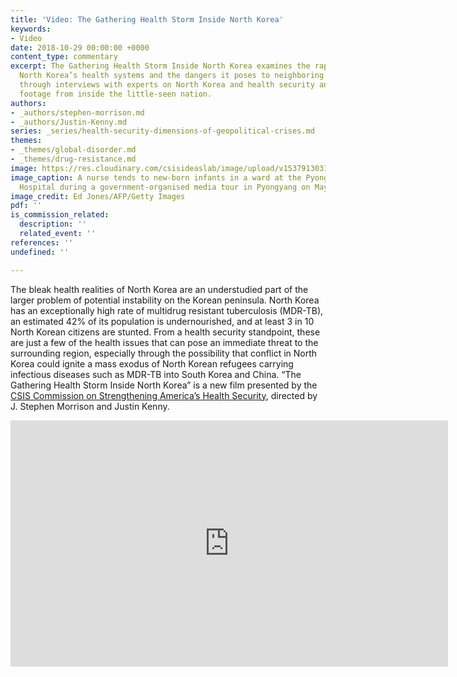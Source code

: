 ```yaml
---
title: 'Video: The Gathering Health Storm Inside North Korea'
keywords:
- Video
date: 2018-10-29 00:00:00 +0000
content_type: commentary
excerpt: The Gathering Health Storm Inside North Korea examines the rapid decay of
  North Korea’s health systems and the dangers it poses to neighboring countries,
  through interviews with experts on North Korea and health security and exclusive
  footage from inside the little-seen nation.
authors:
- _authors/stephen-morrison.md
- _authors/Justin-Kenny.md
series: _series/health-security-dimensions-of-geopolitical-crises.md
themes:
- _themes/global-disorder.md
- _themes/drug-resistance.md
image: https://res.cloudinary.com/csisideaslab/image/upload/v1537913031/health-commission/GettyImages-528833666.jpg
image_caption: A nurse tends to new-born infants in a ward at the Pyongyang Maternity
  Hospital during a government-organised media tour in Pyongyang on May 7, 2016.
image_credit: Ed Jones/AFP/Getty Images
pdf: ''
is_commission_related:
  description: ''
  related_event: ''
references: ''
undefined: ''

---
```

The bleak health realities of North Korea are an understudied part of the larger problem of potential instability on the Korean peninsula. North Korea has an exceptionally high rate of multidrug resistant tuberculosis (MDR-TB), an estimated 42% of its population is undernourished, and at least 3 in 10 North Korean citizens are stunted. From a health security standpoint, these are just a few of the health issues that can pose an immediate threat to the surrounding region, especially through the possibility that conflict in North Korea could ignite a mass exodus of North Korean refugees carrying infectious diseases such as MDR-TB into South Korea and China. “The Gathering Health Storm Inside North Korea” is a new film presented by the [CSIS Commission on Strengthening America’s Health Security](https://healthsecurity.csis.org/), directed by J. Stephen Morrison and Justin Kenny.

<div class="video-wrapper post-feature-video"><iframe width="700" height="394" src="https://www.youtube.com/embed/BDK3TIMmo3I" frameborder="0" allow="autoplay; encrypted-media" allowfullscreen></iframe></div>